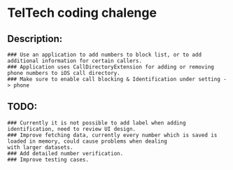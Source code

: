 # TelTech coding chalenge

## Description: 
    ### Use an application to add numbers to block list, or to add additional information for certain callers.
    ### Application uses CallDirectoryExtension for adding or removing phone numbers to iOS call directory.
    ### Make sure to enable call blocking & Identification under setting -> phone 
    
## TODO: 
    ### Currently it is not possible to add label when adding identification, need to review UI design.
    ### Improve fetching data, currently every number which is saved is loaded in memory, could cause problems when dealing 
    with larger datasets.
    ### Add detailed number verification.
    ### Improve testing cases.
